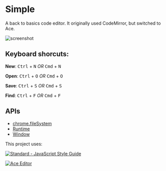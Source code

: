 # Simple

A back to basics code editor. It originally used CodeMirror, but switched to Ace.

![screenshot](https://raw.githubusercontent.com/ryanpcmcquen/Simple/master/img/Simple_screenshot.png)

## Keyboard shorcuts:

**New**:
  <kbd>Ctrl</kbd> + <kbd>N</kbd>
  _OR_
  <kbd>Cmd</kbd> + <kbd>N</kbd>

**Open**:
  <kbd>Ctrl</kbd> + <kbd>O</kbd>
  _OR_
  <kbd>Cmd</kbd> + <kbd>O</kbd>

**Save**:
  <kbd>Ctrl</kbd> + <kbd>S</kbd>
  _OR_
  <kbd>Cmd</kbd> + <kbd>S</kbd>

**Find**:
  <kbd>Ctrl</kbd> + <kbd>F</kbd>
  _OR_
  <kbd>Cmd</kbd> + <kbd>F</kbd>

## APIs

* [chrome.fileSystem](http://developer.chrome.com/trunk/apps/fileSystem.html)
* [Runtime](http://developer.chrome.com/trunk/apps/app.runtime.html)
* [Window](http://developer.chrome.com/trunk/apps/app.window.html)

This project uses:

[![Standard - JavaScript Style Guide](https://cdn.rawgit.com/feross/standard/master/badge.svg)](https://github.com/feross/standard)

[![Ace Editor](https://ace.c9.io/doc/site/images/ace-logo.png)](https://ace.c9.io)
